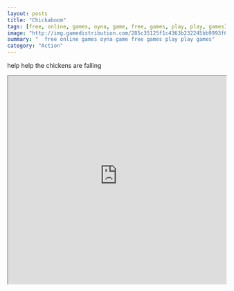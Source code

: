 ```yaml
---
layout: posts
title: "Chickaboom"
tags: [free, online, games, oyna, game, free, games, play, play, games]
image: "http://img.gamedistribution.com/285c35125f1c4363b232245bb9993f68.jpg"
summary: "  free online games oyna game free games play play games"
category: "Action"
---
```


help help the chickens are falling

<iframe width="100%" height="480px;" src="http://flash.gamedistribution.com?game=285c35125f1c4363b232245bb9993f68"></iframe>